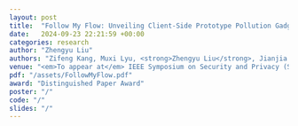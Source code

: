 ```yaml
---
layout: post
title:  "Follow My Flow: Unveiling Client-Side Prototype Pollution Gadgets from One Million Real-World Websites"
date:   2024-09-23 22:21:59 +00:00
categories: research
author: "Zhengyu Liu"
authors: "Zifeng Kang, Muxi Lyu, <strong>Zhengyu Liu</strong>, Jianjia Yu, Runqi Fan, Song Li, and Yinzhi Cao"
venue: "<em>To appear at</em> IEEE Symposium on Security and Privacy (S&P Oakland), 2025"
pdf: "/assets/FollowMyFlow.pdf"
award: "Distinguished Paper Award"
poster: "/"
code: "/"
slides: "/"
---
```

